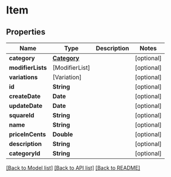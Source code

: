 # Item

## Properties
Name | Type | Description | Notes
------------ | ------------- | ------------- | -------------
**category** | [**Category**](Category.md) |  | [optional] 
**modifierLists** | [ModifierList] |  | [optional] 
**variations** | [Variation] |  | [optional] 
**id** | **String** |  | [optional] 
**createDate** | **Date** |  | [optional] 
**updateDate** | **Date** |  | [optional] 
**squareId** | **String** |  | [optional] 
**name** | **String** |  | [optional] 
**priceInCents** | **Double** |  | [optional] 
**description** | **String** |  | [optional] 
**categoryId** | **String** |  | [optional] 

[[Back to Model list]](../README.md#documentation-for-models) [[Back to API list]](../README.md#documentation-for-api-endpoints) [[Back to README]](../README.md)


